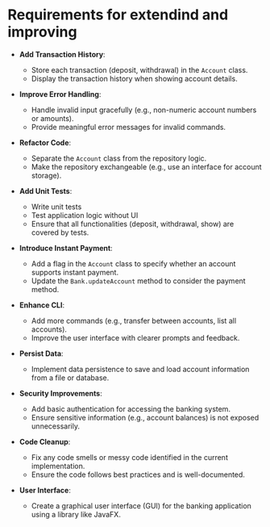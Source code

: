# Requirements for extendind and improving

- **Add Transaction History**:
   - Store each transaction (deposit, withdrawal) in the `Account` class.
   - Display the transaction history when showing account details.

- **Improve Error Handling**:
   - Handle invalid input gracefully (e.g., non-numeric account numbers or amounts).
   - Provide meaningful error messages for invalid commands.

- **Refactor Code**:
   - Separate the `Account` class from the repository logic.
   - Make the repository exchangeable (e.g., use an interface for account storage).

- **Add Unit Tests**:
   - Write unit tests
   - Test application logic without UI
   - Ensure that all functionalities (deposit, withdrawal, show) are covered by tests.

- **Introduce Instant Payment**:
   - Add a flag in the `Account` class to specify whether an account supports instant payment.
   - Update the `Bank.updateAccount` method to consider the payment method.

- **Enhance CLI**:
   - Add more commands (e.g., transfer between accounts, list all accounts).
   - Improve the user interface with clearer prompts and feedback.

- **Persist Data**:
   - Implement data persistence to save and load account information from a file or database.

- **Security Improvements**:
   - Add basic authentication for accessing the banking system.
   - Ensure sensitive information (e.g., account balances) is not exposed unnecessarily.

- **Code Cleanup**:
   - Fix any code smells or messy code identified in the current implementation.
   - Ensure the code follows best practices and is well-documented.

- **User Interface**:
    - Create a graphical user interface (GUI) for the banking application using a library like JavaFX.
